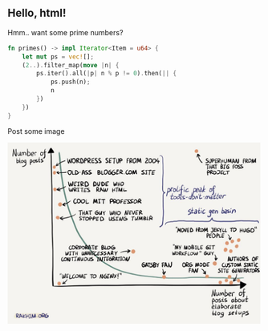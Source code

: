 ## Hello, html!

Hmm.. want some prime numbers?

```rust
fn primes() -> impl Iterator<Item = u64> {
    let mut ps = vec![];
    (2..).filter_map(move |n| {
        ps.iter().all(|p| n % p != 0).then(|| {
            ps.push(n);
            n
        })
    })
}
```

Post some image

![](post.jpg)
